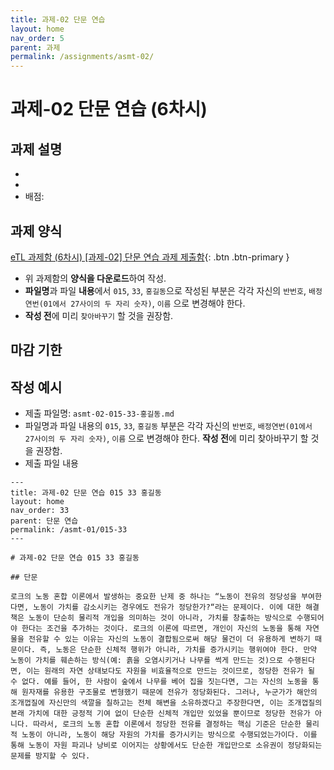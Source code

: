 ```yaml
---
title: 과제-02 단문 연습
layout: home
nav_order: 5
parent: 과제
permalink: /assignments/asmt-02/
---
```


# 과제-02 단문 연습 (6차시)

## 과제 설명
-
-
- 배점: 

## 과제 양식

[eTL 과제함 (6차시) [과제-02] 단문 연습 과제 제출함](https://myetl.snu.ac.kr/){: .btn .btn-primary }

- 위 과제함의 **양식을 다운로드**하여 작성.
- **파일명**과 파일 **내용**에서 `015`, `33`, `홍길동`으로 작성된 부분은 각각 자신의 `반번호`, `배정연번(01에서 27사이의 두 자리 숫자)`, `이름` 으로 변경해야 한다. 
- **작성 전**에 미리 `찾아바꾸기` 할 것을 권장함.

## 마감 기한

## 작성 예시

- 제출 파일명: `asmt-02-015-33-홍길동.md` 
- 파일명과 파일 내용의 `015`, `33`, `홍길동` 부분은 각각 자신의 `반번호`, `배정연번(01에서 27사이의 두 자리 숫자)`, `이름` 으로 변경해야 한다. **작성 전**에 미리 찾아바꾸기 할 것을 권장함.
- 제출 파일 내용

```
---
title: 과제-02 단문 연습 015 33 홍길동 
layout: home
nav_order: 33
parent: 단문 연습
permalink: /asmt-01/015-33
---

# 과제-02 단문 연습 015 33 홍길동 

## 단문

로크의 노동 혼합 이론에서 발생하는 중요한 난제 중 하나는 “노동이 전유의 정당성을 부여한다면, 노동이 가치를 감소시키는 경우에도 전유가 정당한가?“라는 문제이다. 이에 대한 해결책은 노동이 단순히 물리적 개입을 의미하는 것이 아니라, 가치를 창출하는 방식으로 수행되어야 한다는 조건을 추가하는 것이다. 로크의 이론에 따르면, 개인이 자신의 노동을 통해 자연물을 전유할 수 있는 이유는 자신의 노동이 결합됨으로써 해당 물건이 더 유용하게 변하기 때문이다. 즉, 노동은 단순한 신체적 행위가 아니라, 가치를 증가시키는 행위여야 한다. 만약 노동이 가치를 훼손하는 방식(예: 흙을 오염시키거나 나무를 썩게 만드는 것)으로 수행된다면, 이는 원래의 자연 상태보다도 자원을 비효율적으로 만드는 것이므로, 정당한 전유가 될 수 없다. 예를 들어, 한 사람이 숲에서 나무를 베어 집을 짓는다면, 그는 자신의 노동을 통해 원자재를 유용한 구조물로 변형했기 때문에 전유가 정당화된다. 그러나, 누군가가 해안의 조개껍질에 자신만의 색깔을 칠하고는 전체 해변을 소유하겠다고 주장한다면, 이는 조개껍질의 본래 가치에 대한 긍정적 기여 없이 단순한 신체적 개입만 있었을 뿐이므로 정당한 전유가 아니다. 따라서, 로크의 노동 혼합 이론에서 정당한 전유를 결정하는 핵심 기준은 단순한 물리적 노동이 아니라, 노동이 해당 자원의 가치를 증가시키는 방식으로 수행되었는가이다. 이를 통해 노동이 자원 파괴나 낭비로 이어지는 상황에서도 단순한 개입만으로 소유권이 정당화되는 문제를 방지할 수 있다.
```

